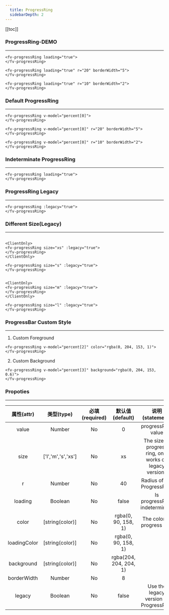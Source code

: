 ```yaml
---
  title: ProgressRing
  sidebarDepth: 2
---
```

  
[[toc]]

### ProgressRing-DEMO
--- 

<script>
export default {
    data () {
        return {
            percent: [10,20,30,35]
        }
    },
    mounted () {
        setInterval(() => {
            for(let item of this.percent) {
                this.$set(this.percent, this.percent.indexOf(item), Math.ceil(Math.random() * 100));
            }
        }, 3000);
    }
}
</script>

<ClientOnly>
<fv-progressRing loading="true">
</fv-progressRing>
</ClientOnly>

```vue
<fv-progressRing loading="true">
</fv-progressRing>
```

<ClientOnly>
<fv-progressRing loading="true" r="20" borderWidth="5">
</fv-progressRing>
</ClientOnly>

```vue
<fv-progressRing loading="true" r="20" borderWidth="5">
</fv-progressRing>
```


<ClientOnly>
<fv-progressRing loading="true" r="10" borderWidth="2">
</fv-progressRing>
</ClientOnly>

```vue
<fv-progressRing loading="true" r="10" borderWidth="2">
</fv-progressRing>
```

### Default ProgressRing
---

<ClientOnly>
<fv-progressRing v-model="percent[0]">
</fv-progressRing>
</ClientOnly>

```vue
<fv-progressRing v-model="percent[0]">
</fv-progressRing>
```


<ClientOnly>
<fv-progressRing v-model="percent[0]" r="20" borderWidth="5">
</fv-progressRing>
</ClientOnly>

```vue
<fv-progressRing v-model="percent[0]" r="20" borderWidth="5">
</fv-progressRing>
```


<ClientOnly>
<fv-progressRing v-model="percent[0]" r="10" borderWidth="2">
</fv-progressRing>
</ClientOnly>

```vue
<fv-progressRing v-model="percent[0]" r="10" borderWidth="2">
</fv-progressRing>
```

### Indeterminate ProgressRing
---

<ClientOnly>
<fv-progressRing loading="true">
</fv-progressRing>
</ClientOnly>

```vue
<fv-progressRing loading="true">
</fv-progressRing>
```

### ProgressRing Legacy
---

<ClientOnly>
<fv-progressRing :legacy="true">
</fv-progressRing>
</ClientOnly>

```vue
<fv-progressRing :legacy="true">
</fv-progressRing>
```

### Different Size(Legacy)
---

<ClientOnly>
<fv-progressRing size="xs" :legacy="true">
</fv-progressRing>
</ClientOnly>

<fv-progressRing size="s" :legacy="true">
</fv-progressRing>


<ClientOnly>
<fv-progressRing size="m" :legacy="true">
</fv-progressRing>
</ClientOnly>

<fv-progressRing size="l" :legacy="true">
</fv-progressRing>

```vue

<ClientOnly>
<fv-progressRing size="xs" :legacy="true">
</fv-progressRing>
</ClientOnly>

<fv-progressRing size="s" :legacy="true">
</fv-progressRing>


<ClientOnly>
<fv-progressRing size="m" :legacy="true">
</fv-progressRing>
</ClientOnly>

<fv-progressRing size="l" :legacy="true">
</fv-progressRing>
```

### ProgressBar Custom Style
---
1. Custom Foreground

<ClientOnly>
<fv-progressRing v-model="percent[2]" color="rgba(0, 204, 153, 1)">
</fv-progressRing>
</ClientOnly>

```vue
<fv-progressRing v-model="percent[2]" color="rgba(0, 204, 153, 1)">
</fv-progressRing>
```

2. Custom Background

<ClientOnly>
<fv-progressRing v-model="percent[3]" background="rgba(0, 204, 153, 0.6)">
</fv-progressRing>
</ClientOnly>

```vue
<fv-progressRing v-model="percent[3]" background="rgba(0, 204, 153, 0.6)">
</fv-progressRing>
```



### Propoties
---
|  属性(attr)  |     类型(type)     | 必填(required) |    默认值(default)     |                     说明(statement)                      |
|:------------:|:------------------:|:--------------:|:----------------------:|:--------------------------------------------------------:|
|    value     |      Number      |       No       |           0            |                    progressRing value                    |
|     size     | ['l','m','s','xs'] |       No       |           xs           | The size of progress ring, only works on legacy versions |
|      r       |      Number      |       No       |           40           |                Radius of the ProgressRing                |
|   loading    |     Boolean      |       No       |         false          |              Is progressRing indeterminate               |
|    color     |  [string(color)]   |       No       |  rgba(0, 90, 158, 1)  |                The color of progress ring                |
| loadingColor |  [string(color)]   |       No       |  rgba(0, 90, 158, 1)  |                                                          |
|  background  |  [string(color)]   |       No       | rgba(204, 204, 204, 1) |                                                          |
| borderWidth  |      Number      |       No       |           8            |                                                          |
|    legacy    |     Boolean      |       No       |         false          |          Use the legacy version of ProgressRing          |

